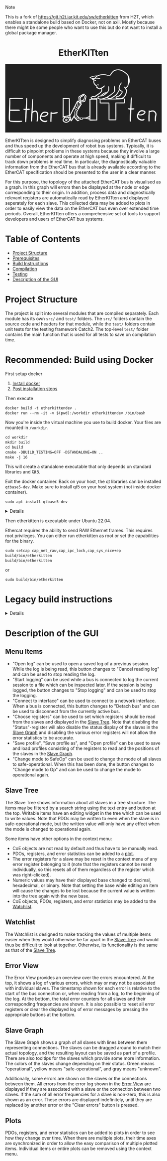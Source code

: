 > [!NOTE]
> This is a fork of https://git.h2t.iar.kit.edu/sw/etherkitten from H2T, which enables a standalone build based on Docker, not on axii. Mostly because there might be some people who want to use this but do not want to install a global package manager.

<h1 align="center">EtherKITten</h1>

![EtherKITten Logo](doc/EtherKITten_logo_large.png)

EtherKITten is designed to simplify diagnosing problems on EtherCAT buses and thus speed up the development of robot bus systems.
Typically, it is difficult to pinpoint problems in these systems because they involve a large number of components and operate at high speed, making it difficult to track down problems in real time.
In particular, the diagnostically valuable information from the EtherCAT bus that is already available according to the EtherCAT specification should be presented to the user in a clear manner.

For this purpose, the topology of the attached EtherCAT bus is visualised as a graph.
In this graph will errors then be displayed at the node or edge corresponding to their origin.
In addition, process data and diagnostically relevant registers are automatically read by EtherKITten and displayed seperately for each slave.
This collected data may be added to plots in order to easily view the data on the EtherCAT bus even over extended time periods.
Overall, EtherKITten offers a comprehensive set of tools to support developers and users of EtherCAT bus systems.

# Table of Contents

- [Project Structure](#project-structure)
- [Prerequisites](#prerequisites)
- [Build Instructions](#build-instructions)
- [Compilation](#compilation)
- [Testing](#testing)
- [Description of the GUI](#description-of-the-gui)

# Project Structure
The project is split into several modules that are compiled separately. Each module has its own `src/` and `test/` folders. The `src/` folders contain the source code and headers for that module, while the `test/` folders contain unit tests for the testing framework Catch2. The top-level `test/` folder contains the main function that is used for all tests to save on compilation time.

# Recommended: Build using Docker

First setup docker

1. [Install docker](https://docs.docker.com/engine/install/ubuntu/)
1. [Post installation steps](https://docs.docker.com/engine/install/linux-postinstall/)

Then execute

```console
docker build -t etherkittendev .
docker run --rm -it -v $(pwd):/workdir etherkittendev /bin/bash
```

Now you're inside the virtual machine you use to build docker. Your files are mounted in `/workdir`.

```
cd workdir
mkdir build
cd build
cmake -DBUILD_TESTING=OFF -DSTANDALONE=ON ..
make -j 16
```

This will create a standalone executable that only depends on standard libraries and Qt5.

Exit the docker container. Back on your host, the qt libraries can be installed `qtbase5-dev`. Make sure to install qt5 on your host system (not inside docker container).

```console
sudo apt install qtbase5-dev
```


<details>
```
tobi@tobi-Z590-VISION-G:~/git/etherkitten$ ldd build/bin/etherkitten 
        linux-vdso.so.1 (0x00007fffc30cc000)
        libpthread.so.0 => /lib/x86_64-linux-gnu/libpthread.so.0 (0x00007f52a2032000)
        libQt5PrintSupport.so.5 => /lib/x86_64-linux-gnu/libQt5PrintSupport.so.5 (0x00007f52a1fba000)
        libQt5Widgets.so.5 => /lib/x86_64-linux-gnu/libQt5Widgets.so.5 (0x00007f52a0d3f000)
        libQt5Gui.so.5 => /lib/x86_64-linux-gnu/libQt5Gui.so.5 (0x00007f52a0661000)
        libQt5Core.so.5 => /lib/x86_64-linux-gnu/libQt5Core.so.5 (0x00007f52a0102000)
        libstdc++.so.6 => /lib/x86_64-linux-gnu/libstdc++.so.6 (0x00007f529fed8000)
        libm.so.6 => /lib/x86_64-linux-gnu/libm.so.6 (0x00007f52a1ed1000)
        libgcc_s.so.1 => /lib/x86_64-linux-gnu/libgcc_s.so.1 (0x00007f52a1eb1000)
        libc.so.6 => /lib/x86_64-linux-gnu/libc.so.6 (0x00007f529fcb0000)
        /lib64/ld-linux-x86-64.so.2 (0x00007f52a204c000)
        libGL.so.1 => /lib/x86_64-linux-gnu/libGL.so.1 (0x00007f529fc29000)
        libpng16.so.16 => /lib/x86_64-linux-gnu/libpng16.so.16 (0x00007f529fbee000)
        libz.so.1 => /lib/x86_64-linux-gnu/libz.so.1 (0x00007f529fbd2000)
        libharfbuzz.so.0 => /lib/x86_64-linux-gnu/libharfbuzz.so.0 (0x00007f529fb03000)
        libmd4c.so.0 => /lib/x86_64-linux-gnu/libmd4c.so.0 (0x00007f529faf1000)
        libdouble-conversion.so.3 => /lib/x86_64-linux-gnu/libdouble-conversion.so.3 (0x00007f529fadc000)
        libicui18n.so.70 => /lib/x86_64-linux-gnu/libicui18n.so.70 (0x00007f529f7ad000)
        libicuuc.so.70 => /lib/x86_64-linux-gnu/libicuuc.so.70 (0x00007f529f5b2000)
        libpcre2-16.so.0 => /lib/x86_64-linux-gnu/libpcre2-16.so.0 (0x00007f529f528000)
        libzstd.so.1 => /lib/x86_64-linux-gnu/libzstd.so.1 (0x00007f529f459000)
        libglib-2.0.so.0 => /lib/x86_64-linux-gnu/libglib-2.0.so.0 (0x00007f529f31f000)
        libGLdispatch.so.0 => /lib/x86_64-linux-gnu/libGLdispatch.so.0 (0x00007f529f267000)
        libGLX.so.0 => /lib/x86_64-linux-gnu/libGLX.so.0 (0x00007f529f233000)
        libfreetype.so.6 => /lib/x86_64-linux-gnu/libfreetype.so.6 (0x00007f529f16b000)
        libgraphite2.so.3 => /lib/x86_64-linux-gnu/libgraphite2.so.3 (0x00007f529f144000)
        libicudata.so.70 => /lib/x86_64-linux-gnu/libicudata.so.70 (0x00007f529d526000)
        libpcre.so.3 => /lib/x86_64-linux-gnu/libpcre.so.3 (0x00007f529d4b0000)
        libX11.so.6 => /lib/x86_64-linux-gnu/libX11.so.6 (0x00007f529d370000)
        libbrotlidec.so.1 => /lib/x86_64-linux-gnu/libbrotlidec.so.1 (0x00007f529d360000)
        libxcb.so.1 => /lib/x86_64-linux-gnu/libxcb.so.1 (0x00007f529d336000)
        libbrotlicommon.so.1 => /lib/x86_64-linux-gnu/libbrotlicommon.so.1 (0x00007f529d313000)
        libXau.so.6 => /lib/x86_64-linux-gnu/libXau.so.6 (0x00007f529d30d000)
        libXdmcp.so.6 => /lib/x86_64-linux-gnu/libXdmcp.so.6 (0x00007f529d305000)
        libbsd.so.0 => /lib/x86_64-linux-gnu/libbsd.so.0 (0x00007f529d2eb000)
        libmd.so.0 => /lib/x86_64-linux-gnu/libmd.so.0 (0x00007f529d2de000)
```
</details>

Then etherkitten is executable under Ubuntu 22.04.

Ethercat requires the ability to send RAW Ethernet frames. This requires root privileges. You can either run etherkitten as root or set the capabilities for the binary.

```console
sudo setcap cap_net_raw,cap_ipc_lock,cap_sys_nice+ep build/bin/etherkitten
build/bin/etherkitten
```

or

```console
sudo build/bin/etherkitten
```

# Legacy build instructions

<details>

## Target System

* Ubuntu 18.04 LTS
* multi-core machine
* real-time kernel patch is recommended for non-trivial buses

## Required Software

* cmake (minimum v3.10)
* g++-8 (v8.4.0)
* [SOEM](#SOEM-dependency) (custom version)
* [Catch2 (optional)](#catch2-dependency-for-tests) (v2.13.4)
* Qt (v5.9.5)
    * qttools5-dev
    * libqt5core5a
    * libqt5widgets5
    * libqt5printsupport5
    * qttools5-dev
    * qtbase5-dev
* boost (v1.65)
    * boost::lockfree::policies
    * boost::lockfree::spsc_queue

## SOEM dependency
This project uses the [H2T fork of SOEM](https://gitlab.com/h2t/SOEM.git), specifically the branch *debian*. To build the `reader` module, you will have to install SOEM like this:
```bash
git clone https://gitlab.com/h2t/SOEM.git
cd SOEM
git checkout debian
mkdir build
cd build
cmake ..
make
make install
```

To then build EtherKITten, you have (at least) two options:
* move the contents of `SOEM/install` to some standard install directory (e.g. `/usr/local`).
* run CMake with the `SOEM_DIR` environment variable set to your install directoy (e.g. `$ SOEM_DIR=~/SOEM/install cmake ..`). You only have to do this once, at least until you delete the `CMakeCache.txt` in your build directory or build in a different directory.

## Catch2 dependency
**Note: this is an optional dependency. You only have to follow these instructions if you want to run the tests for EtherKITten!**

Catch2 can be installed either via a package manager (if available) or directly from the [Catch2 repository](https://github.com/catchorg/Catch2). If you're using the repository, follow these steps:
```bash
git clone https://github.com/catchorg/Catch2.git
cd Catch2
git checkout v2.13.4
mkdir build
cd build
cmake -DBUILD_TESTING=OFF ..
make
sudo make install
```

## Integrated Dependencies

* [QCustomPlot](https://www.qcustomplot.com/)
* [nlohmann/json](https://github.com/nlohmann/json)

# Compilation

## Build Instructions
```bash
mkdir build
cd build
cmake -DBUILD_TESTING=OFF ..
make
```
This will not run any tests. Therefore, the [Catch2 dependency](#catch2-dependency-for-tests) is not required.

## Documentation generation
Make sure you are in the top-level folder of the repository and execute
```bash
doxygen
```

See also the [online documentation](https://gitlab.com/h2t/student-projects/pse-ws2021/etherkitten/-/jobs/artifacts/master/file/doc/html/index.html?job=generate-documentation).

## Coding style
This project uses the coding style defined in `.clang-format`. Apply it to a file via
```bash
clang-format -style=file -i path/to/your/file.cpp
```

## Run static analysis using clang-tidy
First run CMake to generate `build/compile_commands.json`. If you haven't done so already, symlink the compilation commands to the root directory using
```bash
ln -s build/compile_commands.json compile_commands.json
```
while in the root directory. Now run
```bash
clang-tidy <file>
```
where `<file>` is the file to be analyzed.
To run static analysis and linting in QtCreator, go to `Tools > Options > Analyzer > Run Options > Diagnostic Configuration` and create a new Clang-Tidy configuration. Under `Clang-Tidy Checks`, select `Use .clang-tidy config file`. Now you can run clang-tidy from the `Analyze` menu.

# Testing

For testing, the [Catch2 dependency](#catch2-dependency-for-tests) is required.

First build with `cmake -DBUILD_TESTING=ON ..`. The `build/bin/` folder will then contain test executables that can be run to test the individual modules.
```bash
mkdir build
cd build
cmake -DBUILD_TESTING=ON ..
make
```

</details>

# Description of the GUI

## Menu Items

* "Open log" can be used to open a saved log of a previous session. While the
  log is being read, this button changes to "Cancel reading log" and can be
  used to stop reading the log.
* "Start logging" can be used while a bus is connected to log the current
  session to a file which can be inspected later. If the session is being
  logged, the button changes to "Stop logging" and can be used to stop the
  logging.
* "Connect to interface" can be used to connect to a network interface. When
  a bus is connected, this button changes to "Detach bus" and can be used
  to disconnect from the currently active bus.
* "Choose registers" can be used to set which registers should be read from
  the slaves and displayed in the [Slave Tree](#slave-tree). Note that
  disabling the "Status"-register will also disable the status display of
  the slaves in the [Slave Graph](#slave-graph) and disabling the various
  error registers will not allow the error statistics to be accurate.
* "Save profile", "Save profile as", and "Open profile" can be used to save
  and load profiles consisting of the registers to read and the positions
  of the slaves in the [Slave Graph](#slave-graph).
* "Change mode to SafeOp" can be used to change the mode of all slaves to
  safe-operational. When this has been done, the button changes to "Change
  mode to Op" and can be used to change the mode to operational again.

## Slave Tree

The Slave Tree shows information about all slaves in a tree structure. The
items may be filtered by a search string using the text entry and button
at the top. Writable items have an editing widget in the tree which can be
used to write values.  Note that PDOs may be written to even when the slave
is in safe-operational mode, but the written value will only have any effect
when the mode is changed to operational again. 

Some items have other options in the context menu:
* CoE objects are not read by default and thus have to be manually read.
* PDOs, registers, and error statistics can be added to a [plot](#plots).
* The error registers for a slave may be reset in the context menu of any
  error register belonging to it (note that the registers cannot be reset
  individually, so this resets all of them regardless of the register which
  was right-clicked).
* Numeric values may have their displayed base changed to decimal, hexadecimal,
  or binary. Note that setting the base while editing an item will cause the
  changes to be lost because the current value is written into the tree again
  with the new base.
* CoE objects, PDOs, registers, and error statistics may be added to the
  [Watchlist](#watchlist).

## Watchlist

The Watchlist is designed to make tracking the values of multiple items easier
when they would otherwise be far apart in the [Slave Tree](#slave-tree) and
would thus be difficult to look at together. Otherwise, its functionality is
the same as that of the [Slave Tree](#slave-tree).

## Error View

The Error View provides an overview over the errors encountered. At the top, it
shows a log of various errors, which may or may not be associated with
individual slaves. The timestamp shown for each error is relative to the start
of the bus connection or, when reading from a log, to the beginning of the log.
At the bottom, the total error counters for all slaves and their corresponding
frequencies are shown. It is also possible to reset all error registers or clear
the displayed log of error messages by pressing the appropriate buttons at the
bottom.

## Slave Graph

The Slave Graph shows a graph of all slaves with lines between them representing
connections. The slaves can be dragged around to match their actual topology,
and the resulting layout can be saved as part of a profile. There are also
tooltips for the slaves which provide some more information. The colors of the
slaves change depending on their status. Green means "operational", yellow
means "safe-operational", and gray means "unknown".

Additionally, some errors are shown on the slaves or the connections between
them. All errors from the error log shown in the [Error View](#error-view) are
displayed if they are associated with a slave or the connection between two
slaves. If the sum of all error frequencies for a slave is non-zero, this is
also shown as an error. These errors are displayed indefinitely, until they
are replaced by another error or the "Clear errors" button is pressed.

## Plots

PDOs, registers, and error statistics can be added to plots in order to see how
they change over time. When there are multiple plots, their time axes are
synchronized in order to allow the easy comparison of multiple plotted items.
Individual items or entire plots can be removed using the context menu.
